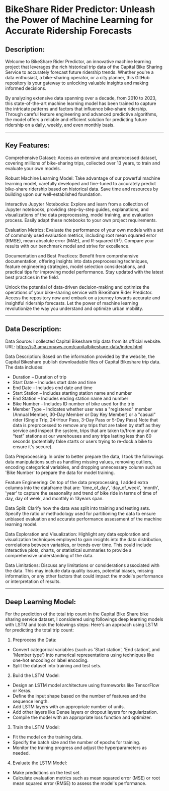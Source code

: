 # BikeShare Rider Predictor: Unleash the Power of Machine Learning for Accurate Ridership Forecasts

## Description:
Welcome to BikeShare Rider Predictor, an innovative machine learning project that leverages the rich historical trip data of the Capital Bike Sharing Service to accurately forecast future ridership trends. Whether you're a data enthusiast, a bike-sharing operator, or a city planner, this GitHub repository is your gateway to unlocking valuable insights and making informed decisions.

By analyzing extensive data spanning over a decade, from 2010 to 2023, this state-of-the-art machine learning model has been trained to capture the intricate patterns and factors that influence bike-share ridership. Through careful feature engineering and advanced predictive algorithms, the model offers a reliable and efficient solution for predicting future ridership on a daily, weekly, and even monthly basis.

----------------------------------------------------------------------------------------------------------------------
## Key Features:

Comprehensive Dataset: Access an extensive and preprocessed dataset, covering millions of bike-sharing trips, collected over 13 years, to train and evaluate your own models.

Robust Machine Learning Model: Take advantage of our powerful machine learning model, carefully developed and fine-tuned to accurately predict bike-share ridership based on historical data. Save time and resources by building upon our well-established foundation.

Interactive Jupyter Notebooks: Explore and learn from a collection of Jupyter notebooks, providing step-by-step guides, explanations, and visualizations of the data preprocessing, model training, and evaluation process. Easily adapt these notebooks to your own project requirements.

Evaluation Metrics: Evaluate the performance of your own models with a set of commonly used evaluation metrics, including root mean squared error (RMSE), mean absolute error (MAE), and R-squared (R²). Compare your results with our benchmark model and strive for excellence.

Documentation and Best Practices: Benefit from comprehensive documentation, offering insights into data preprocessing techniques, feature engineering strategies, model selection considerations, and practical tips for improving model performance. Stay updated with the latest best practices in the field.

Unlock the potential of data-driven decision-making and optimize the operations of your bike-sharing service with BikeShare Rider Predictor. Access the repository now and embark on a journey towards accurate and insightful ridership forecasts. Let the power of machine learning revolutionize the way you understand and optimize urban mobility.

----------------------------------------------------------------------------------------------------------------------
## Data Description:

Data Source: I collected Capital Bikeshare trip data from its official website. 
URL: <https://s3.amazonaws.com/capitalbikeshare-data/index.html>

Data Description: Based on the information provided by the website, the Capital Bikeshare publish downloadable files of Capital Bikeshare trip data. The data includes:

- Duration – Duration of trip
- Start Date – Includes start date and time
- End Date – Includes end date and time
- Start Station – Includes starting station name and number
- End Station – Includes ending station name and number
- Bike Number – Includes ID number of bike used for the trip
- Member Type – Indicates whether user was a "registered" member (Annual Member, 30-Day Member or Day Key Member) or a "casual" rider (Single Trip, 24-Hour Pass, 3-Day Pass or 5-Day Pass)
Note that data is preprocessed to remove any trips that are taken by staff as they service and inspect the system, trips that are taken to/from any of our “test” stations at our warehouses and any trips lasting less than 60 seconds (potentially false starts or users trying to re-dock a bike to ensure it's secure).

Data Preprocessing: In order to better prepare the data, I took the followings data manipulations such as handling missing values, removing outliers, encoding categorical variables, and dropping unnecessary column such as 'Bike Number' to prepare the data for model training.

Feature Engineering: On top of the data preprocessing, I added extra columns into the dataframe that are: 'time_of_day', 'day_of_week', 'month', 'year' to capture the seasonality and trend of bike ride in terms of time of day, day of week, and monthly in 13years span. 

Data Split: Clarify how the data was split into training and testing sets. Specify the ratio or methodology used for partitioning the data to ensure unbiased evaluation and accurate performance assessment of the machine learning model.

Data Exploration and Visualization: Highlight any data exploration and visualization techniques employed to gain insights into the data distribution, correlations between variables, or trends over time. This could include interactive plots, charts, or statistical summaries to provide a comprehensive understanding of the data.

Data Limitations: Discuss any limitations or considerations associated with the data. This may include data quality issues, potential biases, missing information, or any other factors that could impact the model's performance or interpretation of results.

----------------------------------------------------------------------------------------------------------------------
## Deep Learning Model:
For the prediction of the total trip count in the Capital Bike Share bike sharing service dataset, I considered using followings deep learning models with LSTM and took the folowings steps:
Here's an approach using LSTM for predicting the total trip count:

1. Preprocess the Data:
  - Convert categorical variables (such as 'Start station', 'End station', and 'Member type') into numerical representations using techniques like one-hot encoding or label encoding.
  - Split the dataset into training and test sets.

2. Build the LSTM Model:
  - Design an LSTM model architecture using frameworks like TensorFlow or Keras.
  - Define the input shape based on the number of features and the sequence length.
  - Add LSTM layers with an appropriate number of units.
  - Add other layers like Dense layers or dropout layers for regularization.
  - Compile the model with an appropriate loss function and optimizer.

3. Train the LSTM Model:
  - Fit the model on the training data.
  - Specify the batch size and the number of epochs for training.
  - Monitor the training progress and adjust the hyperparameters as needed.

4. Evaluate the LSTM Model:
  - Make predictions on the test set.
  - Calculate evaluation metrics such as mean squared error (MSE) or root mean squared error (RMSE) to assess the model's performance.
